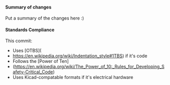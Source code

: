  #### Summary of changes    
Put a summary of the changes here :)            
             
#### Standards Compliance                                
This commit:                                 
 - Uses [OTBS](     
 - https://en.wikipedia.org/wiki/Indentation_style#1TBS)  if it's code
 - Follows the [Power of Ten]
 - (https://en.wikipedia.org/wiki/The_Power_of_10:_Rules_for_Developing_Safety-Critical_Code)
 - Uses Kicad-compatable formats if it's electrical hardware
 
  
 
 
 
 
